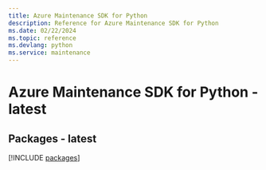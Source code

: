 ```yaml
---
title: Azure Maintenance SDK for Python
description: Reference for Azure Maintenance SDK for Python
ms.date: 02/22/2024
ms.topic: reference
ms.devlang: python
ms.service: maintenance
---
```

# Azure Maintenance SDK for Python - latest
## Packages - latest
[!INCLUDE [packages](maintenance-index.md)]